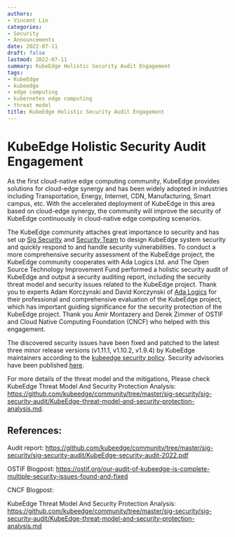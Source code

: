 ```yaml
---
authors:
- Vincent Lin
categories:
- Security
- Announcements
date: 2022-07-11
draft: false
lastmod: 2022-07-11
summary: KubeEdge Holistic Security Audit Engagement
tags:
- KubeEdge
- kubeedge
- edge computing
- kubernetes edge computing
- threat model
title: KubeEdge Holistic Security Audit Engagement
---
```

# KubeEdge Holistic Security Audit Engagement

As the first cloud-native edge computing community, KubeEdge provides solutions for cloud-edge synergy and has been widely adopted in industries including Transportation, Energy, Internet, CDN, Manufacturing, Smart campus, etc. With the accelerated deployment of KubeEdge in this area based on cloud-edge synergy, the community will improve the security of KubeEdge continuously in cloud-native edge computing scenarios.

The KubeEdge community attaches great importance to security and has set up [Sig Security](https://github.com/kubeedge/community/tree/master/sig-security) and [Security Team](https://github.com/kubeedge/community/tree/master/security-team) to design KubeEdge system security and quickly respond to and handle security vulnerabilities. To conduct a more comprehensive security assessment of the KubeEdge project, the KubeEdge community cooperates with Ada Logics Ltd. and The Open Source Technology Improvement Fund performed a holistic security audit of KubeEdge and output a security auditing report, including the security threat model and security issues related to the KubeEdge project. Thank you to experts Adam Korczynski and David Korczynski of [Ada Logics](https://adalogics.com/) for their professional and comprehensive evaluation of the KubeEdge project, which has important guiding significance for the security protection of the KubeEdge project. Thank you Amir Montazery and Derek Zimmer of OSTIF and Cloud Native Computing Foundation (CNCF) who helped with this engagement.

The discovered security issues have been fixed and patched to the latest three minor release versions (v1.11.1, v1.10.2, v1.9.4) by KubeEdge maintainers according to the [kubeedge security policy](https://github.com/kubeedge/kubeedge/security/policy). Security advisories have been published [here](https://github.com/kubeedge/kubeedge/security/advisories).

For more details of the threat model and the mitigations, Please check KubeEdge Threat Model And Security Protection Analysis: https://github.com/kubeedge/community/tree/master/sig-security/sig-security-audit/KubeEdge-threat-model-and-security-protection-analysis.md.

<!--truncate-->

## References:
Audit report: https://github.com/kubeedge/community/tree/master/sig-security/sig-security-audit/KubeEdge-security-audit-2022.pdf

OSTIF Blogpost: https://ostif.org/our-audit-of-kubeedge-is-complete-multiple-security-issues-found-and-fixed

CNCF Blogpost:

KubeEdge Threat Model And Security Protection Analysis: https://github.com/kubeedge/community/tree/master/sig-security/sig-security-audit/KubeEdge-threat-model-and-security-protection-analysis.md